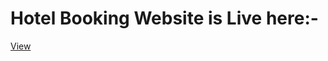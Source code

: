 <h1>Hotel Booking Website is Live here:-</h1>
<a href="https://krishna-padaliya.github.io/React-HotelBooking">View</a>
